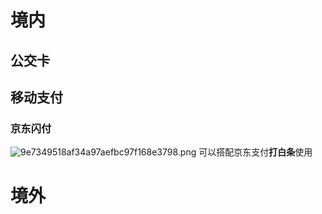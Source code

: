 # 境内
## 公交卡
## 移动支付
### 京东闪付
![9e7349518af34a97aefbc97f168e3798.png](https://lee-img.pages.dev/v2/0cf0f03f6c7d88a39294d.png)
可以搭配京东支付**打白条**使用
# 境外